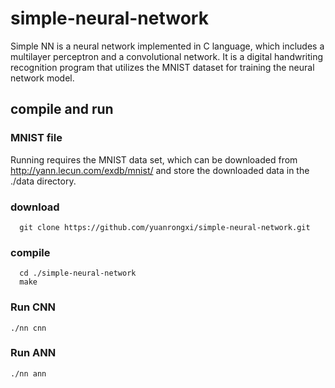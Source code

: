 # simple-neural-network
Simple NN is a neural network implemented in C language, which includes a multilayer perceptron and a convolutional network. It is a digital handwriting recognition program that utilizes the MNIST dataset for training the neural network model.

## compile and run
### MNIST file
Running requires the MNIST data set, which can be downloaded from http://yann.lecun.com/exdb/mnist/ and store the downloaded data in the ./data directory.
### download
      git clone https://github.com/yuanrongxi/simple-neural-network.git
### compile
      cd ./simple-neural-network
      make
### Run CNN 
	./nn cnn
### Run ANN
	./nn ann



